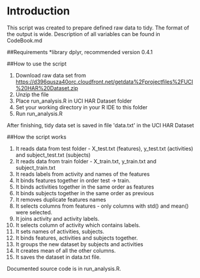 Introduction
============
This script was created to prepare defined raw data to tidy.
The format of the output is wide.
Description of all variables can be found in CodeBook.md

##Requirements
*library dplyr, recommended version 0.4.1

##How to use the script
1. Download raw data set from https://d396qusza40orc.cloudfront.net/getdata%2Fprojectfiles%2FUCI%20HAR%20Dataset.zip
2. Unzip the file 
3. Place run_analysis.R in UCI HAR Dataset folder
4. Set your working directory in your R IDE to this folder
5. Run run_analysis.R

After finishing, tidy data set is saved in file 'data.txt' in the UCI HAR Dataset

##How the script works
1. It reads data from test folder - X_test.txt (features), y_test.txt (activities) and subject_test.txt (subjects)
2. It reads data from train folder - X_train.txt, y_train.txt and subject_train.txt
3. It reads labels from activity and names of the features
4. It binds features together in order test -> train. 
5. It binds activities together in the same order as features
6. It binds subjects together in the same order as previous
7. It removes duplicate features names
8. It selects columns from features - only columns with std() and mean() were selected.
9. It joins activity and activity labels.
10. It selects column of activity which contains labels.
11. It sets names of activities, subjects.
12. It binds features, activities and subjects together.
13. It groups the new dataset by subjects and activities
14. It creates mean of all the other columns.
15. It saves the dataset in data.txt file.

Documented source code is in run_analysis.R.




